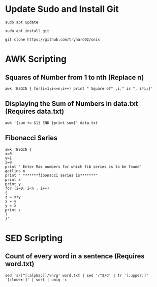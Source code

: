 # Update Sudo and Install Git
```
sudo apt update
```
```
sudo apt install git
```
```
git clone https://github.com/tryhard02/unix 
```

# AWK Scripting
## Squares of Number from 1 to nth (Replace n)
``` 
awk 'BEGIN { for(i=1;i<=n;i++) print " Square of" ,i," is ", i*i;}'
```
## Displaying the Sum of Numbers in data.txt (Requires data.txt)
``` 
awk '{sum += $1} END {print sum}' data.txt
```
## Fibonacci Series
```
awk 'BEGIN {
x=0
y=1
z=0
print " Enter Max numbers for which fib series is to be found"
getline n
print " *******fibonacci series is*******"
print x
print y
for (i=0; i<n ; i++)
{
z = x+y
x = y
y = z
print z
}
}'
```
# SED Scripting
## Count of every word in a sentence (Requires word.txt)
``` 
sed 's/[^[:alpha:]]/\n/g' word.txt | sed '/^$/d' | tr '[:upper:]' '[:lower:]' | sort | uniq -c
```
